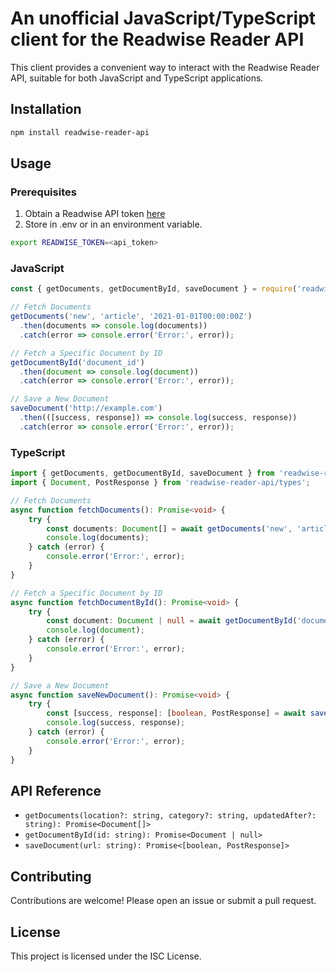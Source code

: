 # An unofficial JavaScript/TypeScript client for the Readwise Reader API

This client provides a convenient way to interact with the Readwise Reader API, suitable for both JavaScript and TypeScript applications.

## Installation

```bash
npm install readwise-reader-api
```

## Usage

### Prerequisites

1. Obtain a Readwise API token [here](https://readwise.io/access_token)
2. Store in .env or in an environment variable.

```bash
export READWISE_TOKEN=<api_token>
```

### JavaScript

```javascript
const { getDocuments, getDocumentById, saveDocument } = require('readwise-reader-api');

// Fetch Documents
getDocuments('new', 'article', '2021-01-01T00:00:00Z')
  .then(documents => console.log(documents))
  .catch(error => console.error('Error:', error));

// Fetch a Specific Document by ID
getDocumentById('document_id')
  .then(document => console.log(document))
  .catch(error => console.error('Error:', error));

// Save a New Document
saveDocument('http://example.com')
  .then(([success, response]) => console.log(success, response))
  .catch(error => console.error('Error:', error));
```

### TypeScript

```typescript
import { getDocuments, getDocumentById, saveDocument } from 'readwise-reader-api';
import { Document, PostResponse } from 'readwise-reader-api/types';

// Fetch Documents
async function fetchDocuments(): Promise<void> {
    try {
        const documents: Document[] = await getDocuments('new', 'article', '2021-01-01T00:00:00Z');
        console.log(documents);
    } catch (error) {
        console.error('Error:', error);
    }
}

// Fetch a Specific Document by ID
async function fetchDocumentById(): Promise<void> {
    try {
        const document: Document | null = await getDocumentById('document_id');
        console.log(document);
    } catch (error) {
        console.error('Error:', error);
    }
}

// Save a New Document
async function saveNewDocument(): Promise<void> {
    try {
        const [success, response]: [boolean, PostResponse] = await saveDocument('http://example.com');
        console.log(success, response);
    } catch (error) {
        console.error('Error:', error);
    }
}
```

## API Reference

- `getDocuments(location?: string, category?: string, updatedAfter?: string): Promise<Document[]>`
- `getDocumentById(id: string): Promise<Document | null>`
- `saveDocument(url: string): Promise<[boolean, PostResponse]>`

## Contributing

Contributions are welcome! Please open an issue or submit a pull request.

## License

This project is licensed under the ISC License.
